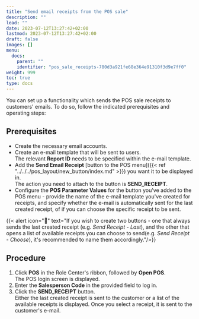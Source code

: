 ```yaml
---
title: "Send email receipts from the POS sale"
description: ""
lead: ""
date: 2023-07-12T13:27:42+02:00
lastmod: 2023-07-12T13:27:42+02:00
draft: false
images: []
menu:
  docs:
    parent: ""
    identifier: "pos_sale_receipts-780d3a921fe68e364e91310f3d9e7ff0"
weight: 999
toc: true
type: docs
---
```


You can set up a functionality which sends the POS sale receipts to customers' emails. To do so, follow the indicated prerequisites and operating steps:

## Prerequisites

- Create the necessary email accounts.
- Create an e-mail template that will be sent to users.    
  The relevant **Report ID** needs to be specified within the e-mail template.
- Add the **Send Email Receipt** [button to the POS menu]({{< ref "../../../pos_layout/new_button/index.md" >}}) you want it to be displayed in.       
  The action you need to attach to the button is **SEND_RECEIPT**.
- Configure the **POS Parameter Values** for the button you've added to the POS menu - provide the name of the e-mail template you've created for receipts, and specify whether the e-mail is automatically sent for the last created receipt, of if you can choose the specific receipt to be sent.

{{< alert icon="📝" text="If you wish to create two buttons - one that always sends the last created receipt (e.g. <i>Send Receipt - Last</i>), and the other that opens a list of available receipts you can choose to send(e.g. <i>Send Receipt - Choose</i>), it's recommended to name them accordingly."/>}}

## Procedure

1. Click **POS** in the Role Center's ribbon, followed by **Open POS**.     
   The POS login screen is displayed.
2. Enter the **Salesperson Code** in the provided field to log in.
3. Click the **SEND_RECEIPT** button.     
   Either the last created receipt is sent to the customer or a list of the available receipts is displayed. Once you select a receipt, it is sent to the customer's e-mail.